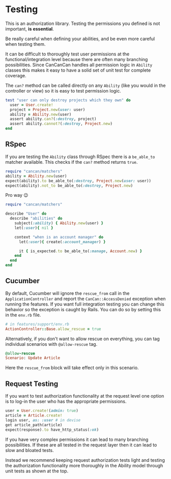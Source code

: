 # Testing

This is an authorization library. Testing the permissions you defined is not important, **is essential**.

Be really careful when defining your abilities, and be even more careful when testing them.

It can be difficult to thoroughly test user permissions at the functional/integration level because there are often many branching possibilities. Since CanCanCan handles all permission logic in `Ability` classes this makes it easy to have a solid set of unit test for complete coverage.

The `can?` method can be called directly on any `Ability` (like you would in the controller or view) so it is easy to test permission logic.

```ruby
test "user can only destroy projects which they own" do
  user = User.create!
  project = Project.new(user: user)
  ability = Ability.new(user)
  assert ability.can?(:destroy, project)
  assert ability.cannot?(:destroy, Project.new)
end
```

## RSpec

If you are testing the `Ability` class through RSpec there is a `be_able_to` matcher available. This checks if the `can?` method returns `true`.

```ruby
require "cancan/matchers"
ability = Ability.new(user)
expect(ability).to be_able_to(:destroy, Project.new(user: user))
expect(ability).not_to be_able_to(:destroy, Project.new)
```

Pro way 😉

```ruby
require "cancan/matchers"

describe "User" do
  describe "abilities" do
    subject(:ability) { Ability.new(user) }
    let(:user){ nil }

    context "when is an account manager" do
      let(:user){ create(:account_manager) }

      it { is_expected.to be_able_to(:manage, Account.new) }
    end
  end
end
```

## Cucumber

By default, Cucumber will ignore the `rescue_from` call in the `ApplicationController` and report the `CanCan::AccessDenied` exception when running the features. If you want full integration testing you can change this behavior so the exception is caught by Rails. You can do so by setting this in the `env.rb` file.

```ruby
# in features/support/env.rb
ActionController::Base.allow_rescue = true
```

Alternatively, if you don't want to allow rescue on everything, you can tag individual scenarios with `@allow-rescue` tag.

```ruby
@allow-rescue
Scenario: Update Article
```

Here the `rescue_from` block will take effect only in this scenario.


## Request Testing

If you want to test authorization functionality at the request level one option is to log-in the user who has the appropriate permissions.

```ruby
user = User.create!(admin: true)
article = Article.create!
login user, as: :user # in devise
get article_path(article)
expect(response).to have_http_status(:ok) 
```

If you have very complex permissions it can lead to many branching possibilities. If these are all tested in the request layer then it can lead to slow and bloated tests. 

Instead we recommend keeping request authorization tests light and testing the authorization functionality more thoroughly in the Ability model through unit tests as shown at the top.
